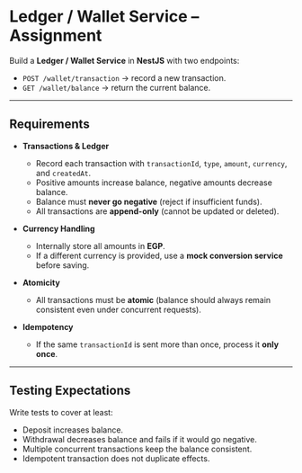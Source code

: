 # Ledger / Wallet Service – Assignment

Build a **Ledger / Wallet Service** in **NestJS** with two endpoints:

- `POST /wallet/transaction` → record a new transaction.  
- `GET /wallet/balance` → return the current balance.  

---

## Requirements

- **Transactions & Ledger**  
  - Record each transaction with `transactionId`, `type`, `amount`, `currency`, and `createdAt`.  
  - Positive amounts increase balance, negative amounts decrease balance.  
  - Balance must **never go negative** (reject if insufficient funds).  
  - All transactions are **append-only** (cannot be updated or deleted).  

- **Currency Handling**  
  - Internally store all amounts in **EGP**.  
  - If a different currency is provided, use a **mock conversion service** before saving.  

- **Atomicity**  
  - All transactions must be **atomic** (balance should always remain consistent even under concurrent requests).  

- **Idempotency**  
  - If the same `transactionId` is sent more than once, process it **only once**.  

---

## Testing Expectations

Write tests to cover at least:  
- Deposit increases balance.  
- Withdrawal decreases balance and fails if it would go negative.  
- Multiple concurrent transactions keep the balance consistent.  
- Idempotent transaction does not duplicate effects.  

